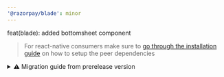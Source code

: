 ```yaml
---
'@razorpay/blade': minor
---
```


feat(blade): added bottomsheet component

> For react-native consumers make sure to [go through the installation guide](https://blade.razorpay.com/?path=/docs/guides-installation--page#-add-blade-to-your-application) on how to setup the peer dependencies

<details>
  <summary>⚠️ Migration guide from prerelease version</summary>
  
Update the imports:

```diff
import {
-  BottomSheet_PRE_RELEASE,
+  BottomSheet,
  BottomSheetHeader,
  BottomSheetBody,
  BottomSheetFooter
} from "@razorpay/blade/components"
```

Changed Header Footer API:

**Header**

Prop changes:

- Removed prefix/suffix props and added new props

```diff
-  title: string;
+  title?: string;
  subtitle?: string;
-  prefix?: React.ReactNode;
-  suffix?: React.ReactNode;
+  leading?: React.ReactNode;
+  trailing?: React.ReactNode;
+  titleSuffix?: React.ReactNode;
+  showDivider?: boolean;
+  showBackButton?: boolean;
+  onBackButtonClick?: () => void;
+  closeButtonRef: React.MutableRefObject<any>;
```

**Footer**

Footer component now accepts JSX content

Before:

```jsx
<BottomSheetFooter
  trailing={{
    primary: {
      text: 'Hello',
      onClick: () => {},
    },
    secondary: {
      text: 'World',
      onClick: () => {},
    },
  }}
/>
```

After:

```jsx
<BottomSheetFooter>
  <Button isFullWidth variant="secondary" onClick={() => {}}>
    Hello
  </Button>
  <Button isFullWidth marginTop="spacing.5" onClick={() => {}}>
    World
  </Button>
</BottomSheetFooter>
```

</details>
